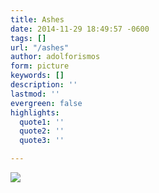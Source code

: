 ```yaml
---
title: Ashes
date: 2014-11-29 18:49:57 -0600
tags: []
url: "/ashes"
author: adolforismos
form: picture
keywords: []
description: ''
lastmod: ''
evergreen: false
highlights:
  quote1: ''
  quote2: ''
  quote3: ''

---
```

<img src="http://68.media.tumblr.com/1d26e8575f8ec9eb72eb38bab73cb909/tumblr_nftub9tq8R1qz9pjho1_1280.jpg"/><br/>
